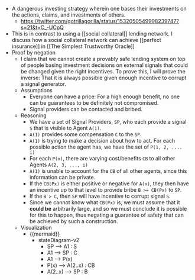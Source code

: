 - A dangerous investing strategy wherein one bases their investments on the actions, claims, and investments of others.
    - https://twitter.com/gotrillagorilla/status/1532050549998239747?s=21&t=C_-UCpQ
- This is in contrast to using a [[social collateral]] lending network. I discuss how a social collateral network can achieve [[perfect insurance]] in [[The Simplest Trustworthy Oracle]]
- Proof by negation
    - I claim that we cannot create a provably safe lending system on top of people basing investment decisions on external signals that could be changed given the right incentives. To prove this, I will prove the inverse: That it is always possible given enough incentive to corrupt a signal generator.
    - Assumptions
        - Everyone can have a price: For a high enough benefit, no one can be guarantees to be definitely not compromised.
        - Signal providers can be contacted and bribed.
    - Reasoning
        - We have a set of Signal Providers, `SP`, who each provide a signal `S` that is visible to Agent `A(1)`.
        - `A(1)` provides some compensation `C` to the `SP`.
        - `A(1)` is trying to make a decision about how to act. For each possible action the agent has, we have the set of `P(1, 2, .... i)`
        - For each `P(x)`, there are varying cost/benefits `CB` to all other Agents `A(2, 3, ..., i)`
        - `A(1)` is unable to account for the `CB` of all other agents, since this information can be private.
        - If the `CB(Px)` is either positive or negative for `A(x)`, they then have an incentive up to that level to provide bribe `B >= CB(Px)` to `SP`.
        - If the `B > C`, then `SP` will have incentive to corrupt signal `S`.
        - Since we cannot know what `CB(Px)` is, we must assume that it __could be__ arbitrarily large, and so we must conclude it is possible for this to happen, thus negating a guarantee of safety that can be achieved by such a construction.
    - Visualization
        - {{mermaid}}
            - stateDiagram-v2
                - SP --> A1 : S
                - A1 --> SP : C
                - A1 --> P(x)
                - P(x) --> A(2..x) : CB
                - A(2..x) --> SP : B
